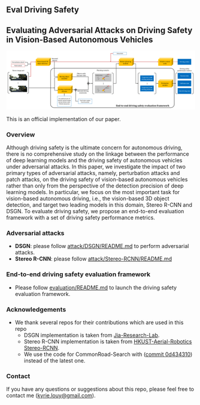 ## Eval Driving Safety

## Evaluating Adversarial Attacks on Driving Safety in Vision-Based Autonomous Vehicles

![framework diagram](eval_framework.png)

This is an official implementation of our paper.

### Overview
Although driving safety is the ultimate concern for autonomous driving, there is no comprehensive study on the linkage between the performance of deep learning models and the driving safety of autonomous vehicles under adversarial attacks. 
In this paper, we investigate the impact of two primary types of adversarial attacks, namely, perturbation attacks and patch attacks, on the driving safety of vision-based autonomous vehicles rather than only from the perspective of the detection precision of deep learning models. 
In particular, we focus on the most important task for vision-based autonomous driving, i.e., the vision-based 3D object detection, and target two leading models in this domain, Stereo R-CNN and DSGN. 
To evaluate driving safety, we propose an end-to-end evaluation framework with a set of driving safety performance metrics.

### Adversarial attacks

- **DSGN**: please follow [attack/DSGN/README.md](attack/DSGN/README.md) to perform adversarial attacks.
- **Stereo R-CNN**: please follow [attack/Stereo-RCNN/README.md](attack/Stereo-RCNN/README.md)

### End-to-end driving safety evaluation framework
- Please follow [evaluation/README.md](./evaluation/README.md) to launch the driving safety evaluation framework.

### Acknowledgements
- We thank several repos for their contributions which are used in this repo
    - DSGN implementation is taken from [Jia-Research-Lab](https://github.com/Jia-Research-Lab/DSGN).
    - Stereo R-CNN implementation is taken from [HKUST-Aerial-Robotics Stereo-RCNN](https://github.com/HKUST-Aerial-Robotics/Stereo-RCNN).
    - We use the code for CommonRoad-Search with ([commit 0d434310](https://gitlab.lrz.de/tum-cps/commonroad-search/-/tree/0d434310f393e5af6c155507e691982ab8fd27890)) instead of the latest one.
  
### Contact
If you have any questions or suggestions about this repo, please feel free to contact me (kyrie.louy@gmail.com).